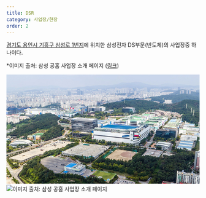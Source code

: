 ```yaml
---
title: DSR
category: 사업장/현장
order: 2
---
```


[경기도 용인시 기흥구 삼성로 1번지](https://naver.me/FCbBstmi)에 위치한 삼성전자 DS부문(반도체)의 사업장중 하나이다.

*이미지 출처: 삼성 공홈 사업장 소개 페이지 ([링크](https://www.samsung.com/sec/aboutsamsung/company/divisions/))

![Enter-image-description](/imgs/2023-12-17/KjjZCHsniq73Z571.png)![이미지 출처: 삼성 공홈 사업장 소개 페이지](https://images.samsung.com/is/image/samsung/p5/sec/aboutsamsung/2019/company/divisions/1126/samsung-sec-giheung-office.jpg?$ORIGIN_JPG$)
<!--stackedit_data:
eyJoaXN0b3J5IjpbMTAyMDk3NjMzMiwxMTM3NzY0MDUyXX0=
-->